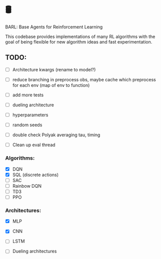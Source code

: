 # 🛢️
BARL: Base Agents for Reinforcement Learning

This codebase provides implementations of many RL algorithms with the goal of being flexible for new algorithm ideas and fast experimentation.




## TODO:
- [ ] Architecture kwargs (rename to model?)
- [ ] reduce branching in preprocess obs, maybe cache which preprocess for each env (map of env to function)
- [ ] add more tests
- [ ] dueling architecture
- [ ] hyperparameters
- [ ] random seeds
- [ ] double check Polyak averaging tau, timing
- [ ] Clean up eval thread


### Algorithms:
- [x] DQN
- [x] SQL (discrete actions)
- [ ] SAC
- [ ] Rainbow DQN
- [ ] TD3
- [ ] PPO

### Architectures:
- [x] MLP
- [x] CNN
- [ ] LSTM
- [ ] Dueling architectures
      

